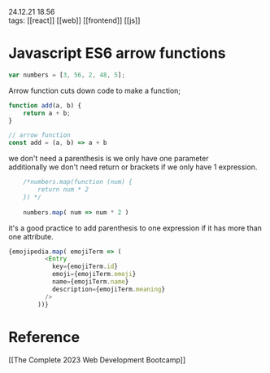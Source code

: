24.12.21  18.56  
tags: [[react]] [[web]] [[frontend]] [[js]]


# Javascript ES6 arrow functions

```js
var numbers = [3, 56, 2, 48, 5];
```

Arrow function cuts down code to make a function;
```js
function add(a, b) {
	return a + b;
}

// arrow function
const add = (a, b) => a + b
```

we don't need a parenthesis is we only have one parameter  
additionally we don't need return or brackets if we only have 1 expression.
```js
	/*numbers.map(function (num) {
		return num * 2
	}) */
	
	numbers.map( num => num * 2 )
```

it's a good practice to add parenthesis to one expression if it has more than one attribute.

```js
{emojipedia.map( emojiTerm => (
          <Entry
            key={emojiTerm.id}
            emoji={emojiTerm.emoji}
            name={emojiTerm.name}
            description={emojiTerm.meaning}
          />
        ))}
```


# Reference
[[The Complete 2023 Web Development Bootcamp]]
